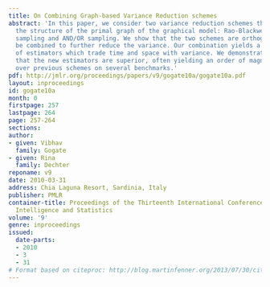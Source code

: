 ```yaml
---
title: On Combining Graph-based Variance Reduction schemes
abstract: 'In this paper, we consider two variance reduction schemes that exploit
  the structure of the primal graph of the graphical model: Rao-Blackwellised w-cutset
  sampling and AND/OR sampling. We show that the two schemes are orthogonal and can
  be combined to further reduce the variance. Our combination yields a new family
  of estimators which trade time and space with variance. We demonstrate experimentally
  that the new estimators are superior, often yielding an order of magnitude improvement
  over previous schemes on several benchmarks.'
pdf: http://jmlr.org/proceedings/papers/v9/gogate10a/gogate10a.pdf
layout: inproceedings
id: gogate10a
month: 0
firstpage: 257
lastpage: 264
page: 257-264
sections: 
author:
- given: Vibhav
  family: Gogate
- given: Rina
  family: Dechter
reponame: v9
date: 2010-03-31
address: Chia Laguna Resort, Sardinia, Italy
publisher: PMLR
container-title: Proceedings of the Thirteenth International Conference on Artificial
  Intelligence and Statistics
volume: '9'
genre: inproceedings
issued:
  date-parts:
  - 2010
  - 3
  - 31
# Format based on citeproc: http://blog.martinfenner.org/2013/07/30/citeproc-yaml-for-bibliographies/
---
```

